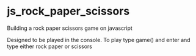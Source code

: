 # js_rock_paper_scissors

Building a rock paper scissors game on javascript

Designed to be played in the console.
To play type game() and enter
and type either rock paper or scissors